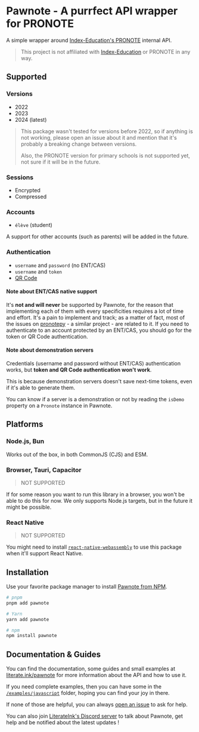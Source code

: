 # Pawnote - A purrfect API wrapper for PRONOTE

A simple wrapper around [Index-Education's PRONOTE](https://www.index-education.com/fr/logiciel-gestion-vie-scolaire.php) internal API.

> This project is not affiliated with [Index-Education](https://www.index-education.com/) or PRONOTE in any way.

## Supported

### Versions

- 2022
- 2023
- 2024 (latest)

> This package wasn't tested for versions before 2022, so if anything is not working, please open an issue about it and mention that it's probably a breaking change between versions.
>
> Also, the PRONOTE version for primary schools is not supported yet, not sure if it will be in the future.

### Sessions

- Encrypted
- Compressed

### Accounts

- `élève` (student)

A support for other accounts (such as parents) will be added in the future.

### Authentication

- `username` and `password` (no ENT/CAS)
- `username` and `token`
- [QR Code](https://forum.index-education.com/upfiles/qrcode.png)

#### Note about ENT/CAS native support

It's **not and will never** be supported by Pawnote, for the reason that implementing each of them with every specificities requires a lot of time and effort. It's a pain to implement and track; as a matter of fact, most of the issues on [pronotepy](https://github.com/bain3/pronotepy/issues) - a similar project - are related to it. If you need to authenticate to an account protected by an ENT/CAS, you should go for the token or QR Code authentication.

#### Note about demonstration servers

Credentials (username and password without ENT/CAS) authentication works, but **token and QR Code authentication won't work**.

This is because demonstration servers doesn't save next-time tokens, even if it's able to generate them.

You can know if a server is a demonstration or not by reading the `isDemo` property on a `Pronote` instance in Pawnote.

## Platforms

### Node.js, Bun

Works out of the box, in both CommonJS (CJS) and ESM.

### Browser, Tauri, Capacitor

> NOT SUPPORTED

If for some reason you want to run this library in a browser, you won't be able to do this for now.
We only supports Node.js targets, but in the future it might be possible.

### React Native

> NOT SUPPORTED

You might need to install [`react-native-webassembly`](https://github.com/cawfree/react-native-webassembly) to use this package when it'll support React Native.

## Installation

Use your favorite package manager to install [Pawnote from NPM](https://www.npmjs.com/package/pawnote).

```bash
# pnpm
pnpm add pawnote

# Yarn
yarn add pawnote

# npm
npm install pawnote
```

## Documentation & Guides

You can find the documentation, some guides and small examples at [literate.ink/pawnote](https://literate.ink/pawnote) for more information about the API and how to use it.

If you need complete examples, then you can have some in the [`/examples/javascript`](https://github.com/LiterateInk/Pawnote/tree/rust/examples/javascript) folder, hoping you can find your joy in there.

If none of those are helpful, you can always [open an issue](https://github.com/LiterateInk/Pawnote/issues) to ask for help.

You can also join [LiterateInk's Discord server](https://literate.ink/discord) to talk about Pawnote, get help and be notified about the latest updates !
